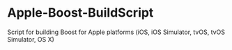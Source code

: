 # Apple-Boost-BuildScript
Script for building Boost for Apple platforms (iOS, iOS Simulator, tvOS, tvOS Simulator, OS X)
